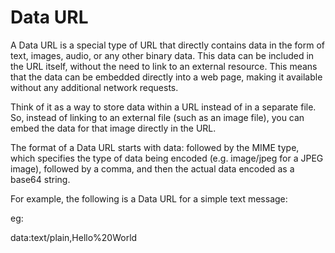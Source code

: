 # Data URL

A Data URL is a special type of URL that directly contains data in the form of text, images, audio, or any other binary data. This data can be included in the URL itself, without the need to link to an external resource. This means that the data can be embedded directly into a web page, making it available without any additional network requests.

Think of it as a way to store data within a URL instead of in a separate file. So, instead of linking to an external file (such as an image file), you can embed the data for that image directly in the URL.

The format of a Data URL starts with data: followed by the MIME type, which specifies the type of data being encoded (e.g. image/jpeg for a JPEG image), followed by a comma, and then the actual data encoded as a base64 string.

For example, the following is a Data URL for a simple text message:

eg: 

data:text/plain,Hello%20World